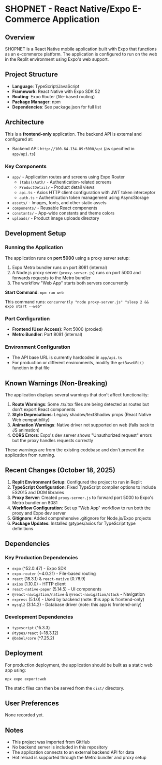 # SHOPNET - React Native/Expo E-Commerce Application

## Overview
SHOPNET is a React Native mobile application built with Expo that functions as an e-commerce platform. The application is configured to run on the web in the Replit environment using Expo's web support.

## Project Structure
- **Language**: TypeScript/JavaScript
- **Framework**: React Native with Expo SDK 52
- **Routing**: Expo Router (file-based routing)
- **Package Manager**: npm
- **Dependencies**: See package.json for full list

## Architecture
This is a **frontend-only** application. The backend API is external and configured at:
- Backend API: `http://100.64.134.89:5000/api` (as specified in `app/api.ts`)

### Key Components
- `app/` - Application routes and screens using Expo Router
  - `(tabs)/Auth/` - Authentication-related screens
  - `ProductDetail/` - Product detail views
  - `api.ts` - Axios HTTP client configuration with JWT token interceptor
  - `auth.ts` - Authentication token management using AsyncStorage
- `assets/` - Images, fonts, and other static assets
- `components/` - Reusable React components
- `constants/` - App-wide constants and theme colors
- `uploads/` - Product image uploads directory

## Development Setup

### Running the Application
The application runs on **port 5000** using a proxy server setup:
1. Expo Metro bundler runs on port 8081 (internal)
2. A Node.js proxy server (`proxy-server.js`) runs on port 5000 and forwards requests to the Metro bundler
3. The workflow "Web App" starts both servers concurrently

**Start Command**: `npm run web`

This command runs: `concurrently "node proxy-server.js" "sleep 2 && expo start --web"`

### Port Configuration
- **Frontend (User Access)**: Port 5000 (proxied)
- **Metro Bundler**: Port 8081 (internal)

### Environment Configuration
- The API base URL is currently hardcoded in `app/api.ts`
- For production or different environments, modify the `getBaseURL()` function in that file

## Known Warnings (Non-Breaking)
The application displays several warnings that don't affect functionality:
1. **Route Warnings**: Some .ts/.tsx files are being detected as routes but don't export React components
2. **Style Deprecations**: Legacy shadow/textShadow props (React Native Web compatibility)
3. **Animation Warnings**: Native driver not supported on web (falls back to JS animation)
4. **CORS Errors**: Expo's dev server shows "Unauthorized request" errors but the proxy handles requests correctly

These warnings are from the existing codebase and don't prevent the application from running.

## Recent Changes (October 18, 2025)
1. **Replit Environment Setup**: Configured the project to run in Replit
2. **TypeScript Configuration**: Fixed TypeScript compiler options to include ES2015 and DOM libraries
3. **Proxy Server**: Created `proxy-server.js` to forward port 5000 to Expo's Metro bundler on 8081
4. **Workflow Configuration**: Set up "Web App" workflow to run both the proxy and Expo dev server
5. **Gitignore**: Added comprehensive .gitignore for Node.js/Expo projects
6. **Package Updates**: Installed @types/axios for TypeScript type definitions

## Dependencies

### Key Production Dependencies
- `expo` (^52.0.47) - Expo SDK
- `expo-router` (~4.0.21) - File-based routing
- `react` (18.3.1) & `react-native` (0.76.9)
- `axios` (1.10.0) - HTTP client
- `react-native-paper` (5.14.5) - UI components
- `@react-navigation/native` & `@react-navigation/stack` - Navigation
- `express` (5.1.0) - Used by backend (note: this app is frontend-only)
- `mysql2` (3.14.2) - Database driver (note: this app is frontend-only)

### Development Dependencies
- `typescript` (^5.3.3)
- `@types/react` (~18.3.12)
- `@babel/core` (^7.25.2)

## Deployment
For production deployment, the application should be built as a static web app using:
```
npx expo export:web
```

The static files can then be served from the `dist/` directory.

## User Preferences
None recorded yet.

## Notes
- This project was imported from GitHub
- No backend server is included in this repository
- The application connects to an external backend API for data
- Hot reload is supported through the Metro bundler and proxy setup
